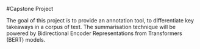 #Capstone Project

The goal of this project is to provide an annotation tool, to differentiate key takeaways in a corpus of text. 
The summarisation technique will be powered by Bidirectional Encoder Representations from Transformers (BERT) models. 

